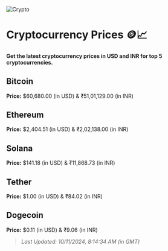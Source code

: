 
![Crypto](https://www.techguide.com.au/wp-content/uploads/2020/11/crypto3.jpeg)

# Cryptocurrency Prices 🪙📈

#### Get the latest cryptocurrency prices in USD and INR for top 5 cryptocurrencies.

## Bitcoin

**Price:** $60,680.00 (in USD) & ₹51,01,129.00 (in INR)

## Ethereum

**Price:** $2,404.51 (in USD) & ₹2,02,138.00 (in INR)

## Solana

**Price:** $141.18 (in USD) & ₹11,868.73 (in INR)

## Tether

**Price:** $1.00 (in USD) & ₹84.02 (in INR)

## Dogecoin

**Price:** $0.11 (in USD) & ₹9.06 (in INR)

> _Last Updated: 10/11/2024, 8:14:34 AM (in GMT)_
